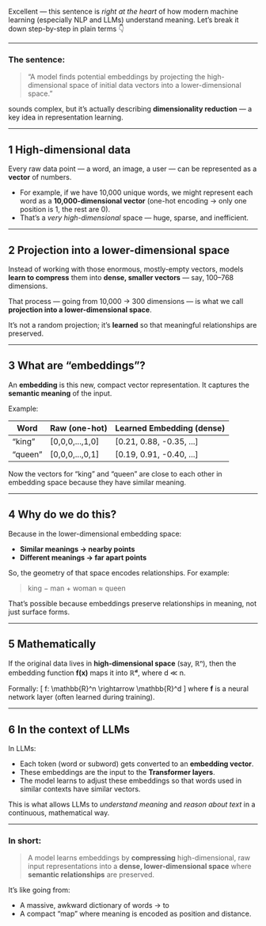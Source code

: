Excellent — this sentence is *right at the heart* of how modern machine learning (especially NLP and LLMs) understand meaning.
Let’s break it down step-by-step in plain terms 👇

---

###  The sentence:

> “A model finds potential embeddings by projecting the high-dimensional space of initial data vectors into a lower-dimensional space.”

sounds complex, but it’s actually describing **dimensionality reduction** — a key idea in representation learning.

---

## 1️ High-dimensional data

Every raw data point — a word, an image, a user — can be represented as a **vector** of numbers.

* For example, if we have 10,000 unique words, we might represent each word as a **10,000-dimensional vector** (one-hot encoding → only one position is 1, the rest are 0).
* That’s a *very high-dimensional* space — huge, sparse, and inefficient.

---

## 2️ Projection into a lower-dimensional space

Instead of working with those enormous, mostly-empty vectors, models **learn to compress** them into **dense, smaller vectors** — say, 100–768 dimensions.

That process — going from 10,000 → 300 dimensions — is what we call **projection into a lower-dimensional space**.

It’s not a random projection; it’s **learned** so that meaningful relationships are preserved.

---

## 3️ What are “embeddings”?

An **embedding** is this new, compact vector representation.
It captures the **semantic meaning** of the input.

Example:

| Word    | Raw (one-hot)   | Learned Embedding (dense) |
| ------- | --------------- | ------------------------- |
| “king”  | [0,0,0,...,1,0] | [0.21, 0.88, -0.35, ...]  |
| “queen” | [0,0,0,...,0,1] | [0.19, 0.91, -0.40, ...]  |

Now the vectors for “king” and “queen” are close to each other in embedding space because they have similar meaning.

---

## 4️ Why do we do this?

Because in the lower-dimensional embedding space:

* **Similar meanings → nearby points**
* **Different meanings → far apart points**

So, the geometry of that space encodes relationships.
For example:

> king − man + woman ≈ queen

That’s possible because embeddings preserve relationships in meaning, not just surface forms.

---

## 5️ Mathematically

If the original data lives in **high-dimensional space** (say, ℝⁿ),
then the embedding function **f(x)** maps it into **ℝᵈ**,
where d ≪ n.

Formally:
[
f: \mathbb{R}^n \rightarrow \mathbb{R}^d
]
where **f** is a neural network layer (often learned during training).

---

## 6️ In the context of LLMs

In LLMs:

* Each token (word or subword) gets converted to an **embedding vector**.
* These embeddings are the input to the **Transformer layers**.
* The model learns to adjust these embeddings so that words used in similar contexts have similar vectors.

This is what allows LLMs to *understand meaning* and *reason about text* in a continuous, mathematical way.

---

###  In short:

> A model learns embeddings by **compressing** high-dimensional, raw input representations into a **dense, lower-dimensional space** where **semantic relationships** are preserved.

It’s like going from:

* A massive, awkward dictionary of words
  → to
* A compact “map” where meaning is encoded as position and distance.


